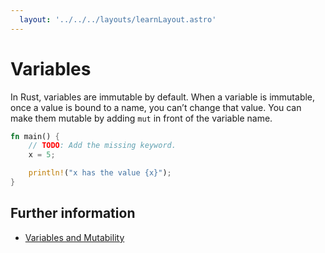 ```yaml
---
  layout: '../../../layouts/learnLayout.astro'
---
```


# Variables

In Rust, variables are immutable by default.
When a variable is immutable, once a value is bound to a name, you can’t change that value.
You can make them mutable by adding `mut` in front of the variable name.

```rust
fn main() {
    // TODO: Add the missing keyword.
    x = 5;

    println!("x has the value {x}");
}
```

## Further information

- [Variables and Mutability](https://doc.rust-lang.org/book/ch03-01-variables-and-mutability.html)
